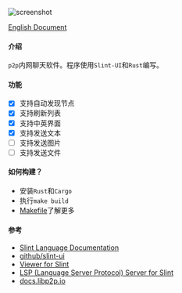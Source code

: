 ![screenshot](./screenshot/chatbox.png)

[English Document](./README.md)

#### 介绍
`p2p`内网聊天软件。程序使用`Slint-UI`和`Rust`编写。

#### 功能
- [x] 支持自动发现节点
- [x] 支持刷新列表
- [x] 支持中英界面
- [x] 支持发送文本
- [ ] 支持发送图片
- [ ] 支持发送文件

#### 如何构建？
- 安装`Rust`和`Cargo`
- 执行`make build`
- [Makefile](./Makefile)了解更多

#### 参考
- [Slint Language Documentation](https://slint-ui.com/releases/1.0.0/docs/slint/)
- [github/slint-ui](https://github.com/slint-ui/slint)
- [Viewer for Slint](https://github.com/slint-ui/slint/tree/master/tools/viewer)
- [LSP (Language Server Protocol) Server for Slint](https://github.com/slint-ui/slint/tree/master/tools/lsp)
- [docs.libp2p.io](https://docs.libp2p.io/concepts/introduction/overview)
